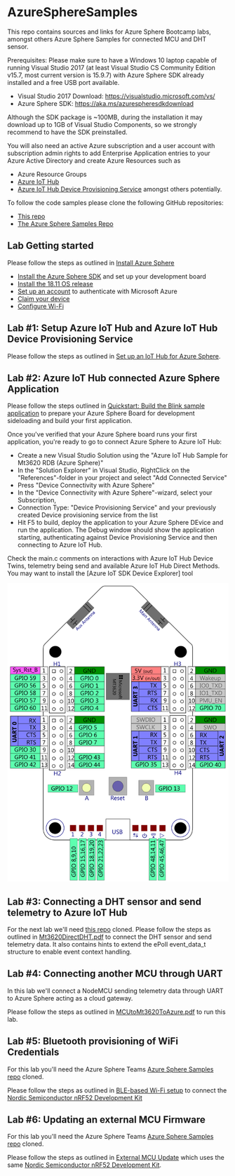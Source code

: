 # AzureSphereSamples
This repo contains sources and links for Azure Sphere Bootcamp labs, amongst others 
Azure Sphere Samples for connected MCU and DHT sensor.

Prerequisites:
Please make sure to have a Windows 10 laptop capable of running Visual Studio 2017 (at least Visual Studio 
CS Community Edition v15.7, most current version is 15.9.7) with Azure Sphere SDK already installed and a free
USB port available. 
* Visual Studio 2017 Download: https://visualstudio.microsoft.com/vs/
* Azure Sphere SDK: https://aka.ms/azurespheresdkdownload

Although the SDK package is ~100MB, during the installation it may download up to 1GB of Visual Studio 
Components, so we strongly recommend to have the SDK preinstalled.

You will also need an active Azure subscription and a user account with subscription admin rights to add 
Enterprise Application entries to your Azure Active Directory and create Azure Resources such as 
* Azure Resource Groups 
* [Azure IoT Hub](https://docs.microsoft.com/en-us/azure/iot-hub/about-iot-hub) 
* [Azure IoT Hub Device Provisioning Service](https://docs.microsoft.com/en-us/azure/iot-dps/about-iot-dps)
amongst others potentially.

To follow the code samples please clone the following GitHub repositories:
* [This repo](https://github.com/JuergenSchwertl/AzureSphereSamples)
* [The Azure Sphere Samples Repo](https://github.com/Azure/azure-sphere-samples/)


## Lab Getting started
Please follow the steps as outlined in [Install Azure Sphere](https://docs.microsoft.com/en-us/azure-sphere/install/overview)
* [Install the Azure Sphere SDK](https://docs.microsoft.com/en-us/azure-sphere/install/install) and set up your development board
* [Install the 18.11 OS release](https://docs.microsoft.com/en-us/azure-sphere/install/install-1811-os)
* [Set up an account](https://docs.microsoft.com/en-us/azure-sphere/install/azure-directory-account) to authenticate with Microsoft Azure
* [Claim your device](https://docs.microsoft.com/en-us/azure-sphere/install/claim-device)
* [Configure Wi-Fi](https://docs.microsoft.com/en-us/azure-sphere/install/configure-wifi)

## Lab #1: Setup Azure IoT Hub and Azure IoT Hub Device Provisioning Service
Please follow the steps as outlined in [Set up an IoT Hub for Azure Sphere](https://docs.microsoft.com/en-us/azure-sphere/app-development/setup-iot-hub).

## Lab #2: Azure IoT Hub connected Azure Sphere Application
Please follow the steps outlined in [Quickstart: Build the Blink sample application](https://docs.microsoft.com/en-us/azure-sphere/quickstarts/qs-blink-application) 
to prepare your Azure Sphere Board for development sideloading and build your first application.

Once you've verified that your Azure Sphere board runs your first application, you're ready to go to connect Azure Sphere to Azure IoT Hub:
* Create a new Visual Studio Solution using the "Azure IoT Hub Sample for Mt3620 RDB (Azure Sphere)"
* In the "Solution Explorer" in Visual Studio, RightClick on the "References"-folder in your project and select "Add Connected Service"
* Press "Device Connectivity with Azure Sphere"
* In the "Device Connectivity with Azure Sphere"-wizard, select your Subscription, 
* Connection Type: "Device Provisioning Service" and your previously created Device provisioning service from the list
* Hit F5 to build, deploy the application to your Azure Sphere DEvice and run the application. 
The Debug window should show the application starting, authenticating against Device Provisioning Service and then connecting to Azure IoT Hub.

Check the main.c comments on interactions with Azure IoT Hub Device Twins, telemetry being send and available Azure IoT Hub Direct Methods.
You may want to install the [Azure IoT SDK Device Explorer] tool

![MT3620 GPIO-Ports and UARTS](./Images/MT3620_GPIO_UART.png)

## Lab #3: Connecting a DHT sensor and send telemetry to Azure IoT Hub
For the next lab we'll need [this repo](https://github.com/JuergenSchwertl/AzureSphereSamples) cloned.
Please follow the steps as outlined in [Mt3620DirectDHT.pdf](https://github.com/JuergenSchwertl/AzureSphereSamples/blob/master/Mt3620DirectDHT/MT3620DirectDHT.pdf)
to connect the DHT sensor and send telemetry data. It also contains hints to extend the ePoll event_data_t structure to enable event context handling.

## Lab #4: Connecting another MCU through UART
In this lab we'll connect a NodeMCU sending telemetry data through UART to Azure Sphere acting as a cloud gateway.

Please follow the steps as outlined in [MCUtoMt3620ToAzure.pdf](https://github.com/JuergenSchwertl/AzureSphereSamples/blob/master/MCUtoMT3620toAzure/MCUtoMT3620toAzure.pdf) to run this lab.

## Lab #5: Bluetooth provisioning of WiFi Credentials
For this lab you'll need the Azure Sphere Teams [Azure Sphere Samples repo](https://github.com/Azure/azure-sphere-samples/) cloned.

Please follow the steps as outlined in [BLE-based Wi-Fi setup](https://github.com/Azure/azure-sphere-samples/tree/master/Samples/WifiConfigViaBle) 
to connect the [Nordic Semiconductor nRF52 Development Kit](https://www.nordicsemi.com/Software-and-Tools/Development-Kits/nRF52-DK)

## Lab #6: Updating an external MCU Firmware
For this lab you'll need the Azure Sphere Teams [Azure Sphere Samples repo](https://github.com/Azure/azure-sphere-samples/) cloned.

Please follow the steps as outlined in [External MCU Update](https://github.com/Azure/azure-sphere-samples/tree/master/Samples/ExternalMcuUpdateNrf52) 
which uses the same [Nordic Semiconductor nRF52 Development Kit](https://www.nordicsemi.com/Software-and-Tools/Development-Kits/nRF52-DK).
